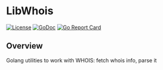 # LibWhois

[![License](https://img.shields.io/badge/license-Apache%202.0-blue.svg)](LICENSE)
[![GoDoc](https://pkg.go.dev/badge/github.com/iryndin/libwhois.svg)](https://pkg.go.dev/github.com/iryndin/libwhois)
[![Go Report Card](https://goreportcard.com/badge/github.com/iryndin/libwhois)](https://goreportcard.com/report/github.com/iryndin/libwhois)

## Overview

Golang utilities to work with WHOIS: fetch whois info, parse it


